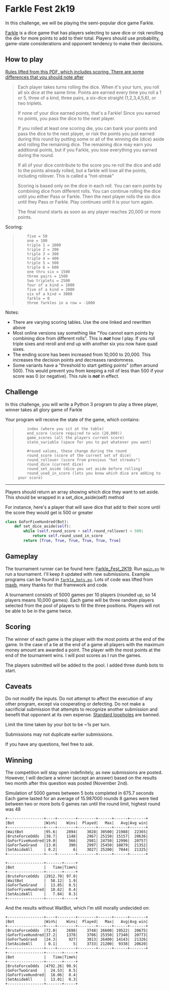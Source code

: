 # Farkle Fest 2k19

In this challenge, we will be playing the semi-popular dice game Farkle.

[Farkle](https://boardgamegeek.com/boardgame/3181/farkle) is a dice game that has players selecting to save dice or risk rerolling the die for more points to add to their total. Players should use probability, game-state considerations and opponent tendency to make their decisions.


## How to play

[Rules lifted from this PDF, which includes scoring. There are some differences that you should note after](https://www.elversonpuzzle.com/Farkle-instructions11.pdf)

> Each player takes turns rolling the dice. When it's your turn, you
> roll all six dice at the same time. Points are earned every time you
> roll a 1 or 5, three of a kind, three pairs, a six-dice straight
> (1,2,3,4,5,6), or two triplets.
> 
> If none of your dice earned points, that's a Farkle! Since you earned
> no points, you pass the dice to the next player.
> 
> If you rolled at least one scoring die, you can bank your points and
> pass the dice to the next player, or risk the points you just earned
> during this round by putting some or all of the winning die (dice)
> aside and rolling the remaining dice. The remaining dice may earn you
> additional points, but if you Farkle, you lose everything you earned
> during the round. 
>
> If all of your dice contribute to the score you re-roll
> the dice and add to the points already rolled, but a farkle will lose all the points, including rollover. This is called a "hot-streak"
> 
> Scoring is based only on the dice in each roll. You can earn points
> by combining dice from different rolls. You can continue rolling the
> dice until you either Pass or Farkle. Then the next player rolls the
> six dice until they Pass or Farkle. Play continues until it is your
> turn again.
> 
> The final round starts as soon as any player reaches 20,000 or more
> points.

Scoring:

>         five = 50
>         one = 100
>         triple 1 = 1000
>         triple 2 = 200
>         triple 3 = 300
>         triple 4 = 400
>         triple 5 = 500
>         triple 6 = 600
>         one thru six = 1500
>         three pairs = 1500
>         two triplets = 2500
>         four of a kind = 1000
>         five of a kind = 2000
>         six of a kind = 3000
>         farkle = 0
>         three farkles in a row = -1000

Notes:

* There are varying scoring tables. Use the one linked and rewritten above
* Most online versions say something like "You cannot earn points by combining dice from different rolls". This is ***not*** how I play. If you roll triple sixes and reroll and end up with another six you now have quad sixes.
* The ending score has been increased from 10,000 to 20,000. This increases the decision points and decreases randomness.
* Some variants have a "threshold to start getting points" (often around 500). This would prevent you from keeping a roll of less than 500 if your score was 0 (or negative). This rule is ***not*** in effect.


## Challenge


In this challenge, you will write a Python 3 program to play a three player, winner takes all glory game of Farkle

Your program will receive the state of the game, which contains:

>         index (where you sit at the table)
>         end_score (score required to win (20,000))
>         game_scores (all the players current score)
>         state_variable (space for you to put whatever you want)
> 
>         #round values, these change during the round
>         round_score (score of the current set of dice)
>         round_rollover (score from previous "hot streaks")
>         round_dice (current dice)
>         round_set_aside (dice you set aside before rolling)
>         round_used_in_score (lets you know which dice are adding to your score)

----------

Players should return an array showing which dice they want to set aside. This should be wrapped in a set_dice_aside(self) method

For instance, here's a player that will save dice that add to their score until the score they would get is 500 or greater

```python
class GoForFiveHundred(Bot):
    def set_dice_aside(self):
        while (self.round_score + self.round_rollover) < 500:
            return self.round_used_in_score
        return [True, True, True, True, True, True]
```


## Gameplay

The tournament runner can be found here: [Farkle_Fest_2K19](https://github.com/trbarron/Farkle_Fest_2K19). Run [`main.py`](https://github.com/trbarron/Farkle_Fest_2K19/blob/master/main.py) to run a tournament. I'll keep it updated with new submissions. Example programs can be found in [`farkle_bots.py`](https://github.com/trbarron/Farkle_Fest_2K19/blob/master/farkle_bots.py). Lots of code was lifted from [maxb](https://codegolf.stackexchange.com/users/79994/maxb), many thanks for that framework and code.

A tournament consists of 5000 games per 10 players (rounded up, so 14 players means 10,000 games). Each game will be three random players selected from the pool of players to fill the three positions. Players will not be able to be in the game twice. 

## Scoring

The winner of each game is the player with the most points at the end of the game. In the case of a tie at the end of a game all players with the maximum money amount are awarded a point. The player with the most points at the end of the tournament wins. I will post scores as I run the games.

The players submitted will be added to the pool. I added three dumb bots to start.

## Caveats

Do not modify the inputs. Do not attempt to affect the execution of any other program, except via cooperating or defecting. Do not make a sacrificial submission that attempts to recognize another submission and benefit that opponent at its own expense. [Standard loopholes](https://codegolf.meta.stackexchange.com/questions/1061/loopholes-that-are-forbidden-by-default) are banned.

Limit the time taken by your bot to be ~1s per turn. 

Submissions may not duplicate earlier submissions.

If you have any questions, feel free to ask.

## Winning

The competition will stay open indefinitely, as new submissions are posted. However, I will declare a winner (accept an answer) based on the results two month after this question was posted (November 2nd). 

Simulation of 5000 games between 5 bots completed in 675.7 seconds
	Each game lasted for an average of 15.987000 rounds
	8 games were tied between two or more bots
	0 games ran until the round limit, highest round was 48

	+----------------+----+--------+--------+------+------+-------+
	|Bot             |Win%|    Wins|  Played|   Max|   Avg|Avg win|
	+----------------+----+--------+--------+------+------+-------+
	|WaitBot         |95.6|    2894|    3028| 30500| 21988|  22365|
	|BruteForceOdds  |38.7|    1148|    2967| 25150| 15157|  20636|
	|GoForFiveHundred|19.0|     566|    2981| 24750| 12996|  20757|
	|GoForTwoGrand   |13.0|     390|    2997| 25450| 10879|  21352|
	|SetAsideAll     | 0.2|       6|    3027| 25200|  7044|  21325|
	+----------------+----+--------+--------+------+------+-------+

	+----------------+-------+-----+
	|Bot             |   Time|Time%|
	+----------------+-------+-----+
	|BruteForceOdds  |2912.70| 97.0|
	|WaitBot         |  58.12|  1.9|
	|GoForTwoGrand   |  13.85|  0.5|
	|GoForFiveHundred|  10.62|  0.4|
	|SetAsideAll     |   7.84|  0.3|
	+----------------+-------+-----+

And the results without WaitBot, which I'm still morally undecided on:

	+----------------+----+--------+--------+------+------+-------+
	|Bot             |Win%|    Wins|  Played|   Max|   Avg|Avg win|
	+----------------+----+--------+--------+------+------+-------+
	|BruteForceOdds  |72.0|    2698|    3748| 26600| 19522|  20675|
	|GoForFiveHundred|37.2|    1378|    3706| 25350| 17340|  20773|
	|GoForTwoGrand   |24.3|     927|    3813| 26400| 14143|  21326|
	|SetAsideAll     | 0.1|       5|    3733| 21200|  9338|  20620|
	+----------------+----+--------+--------+------+------+-------+
	+----------------+-------+-----+
	|Bot             |   Time|Time%|
	+----------------+-------+-----+
	|BruteForceOdds  |4792.26| 98.9|
	|GoForTwoGrand   |  24.53|  0.5|
	|GoForFiveHundred|  18.06|  0.4|
	|SetAsideAll     |  13.01|  0.3|
	+----------------+-------+-----+
